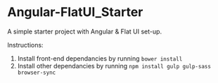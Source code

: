 # Angular-FlatUI_Starter
A simple starter project with Angular &amp; Flat UI set-up.

Instructions:
1. Install front-end dependancies by running `bower install`
2. Install other dependancies by running `npm install gulp gulp-sass browser-sync`
